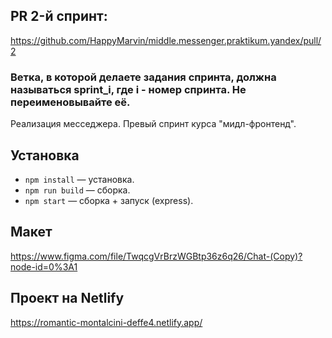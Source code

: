 ## PR 2-й спринт:

https://github.com/HappyMarvin/middle.messenger.praktikum.yandex/pull/2

### Ветка, в которой делаете задания спринта, должна называться sprint_i, где i - номер спринта. Не переименовывайте её.


Реализация месседжера. Превый спринт курса "мидл-фронтенд".

## Установка

- `npm install` — установка.
- `npm run build` — сборка.
- `npm start` — сборка + запуск (express).

## Макет

https://www.figma.com/file/TwqcgVrBrzWGBtp36z6q26/Chat-(Copy)?node-id=0%3A1

## Проект на Netlify

https://romantic-montalcini-deffe4.netlify.app/
